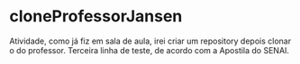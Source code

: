 # cloneProfessorJansen
Atividade, como já fiz em sala de aula, irei criar um repository depois clonar o do professor.
Terceira linha de teste, de acordo com a Apostila do SENAI.
